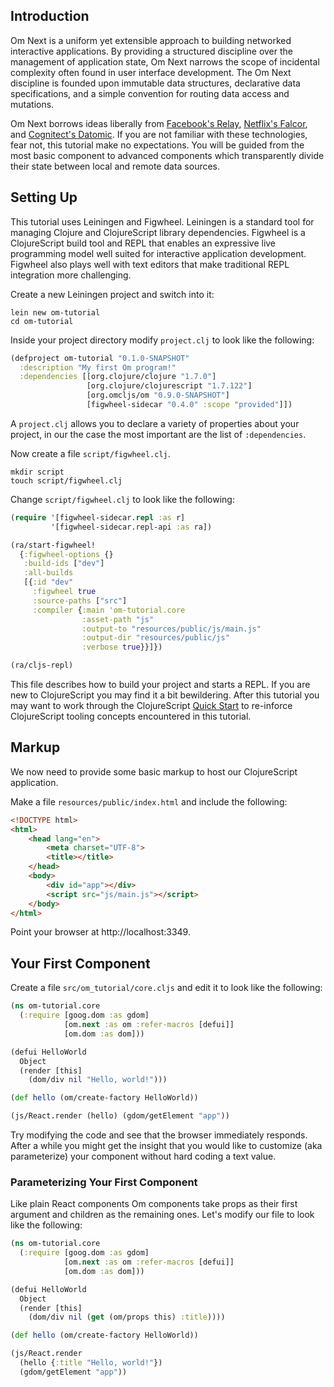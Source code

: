 ## Introduction

Om Next is a uniform yet extensible approach to building networked
interactive applications. By providing a structured discipline over
the management of application state, Om Next narrows the scope of
incidental complexity often found in user interface development. The
Om Next discipline is founded upon immutable data structures,
declarative data specifications, and a simple convention for routing
data access and mutations.

Om Next borrows ideas liberally from
[Facebook's Relay](https://facebook.github.io/relay/),
[Netflix's Falcor](http://netflix.github.io/falcor/), and
[Cognitect's Datomic](http://www.datomic.com). If you are not familiar
with these technologies, fear not, this tutorial make no
expectations. You will be guided from the most basic component to
advanced components which transparently divide their state between
local and remote data sources.

## Setting Up

This tutorial uses Leiningen and Figwheel. Leiningen is a standard
tool for managing Clojure and ClojureScript library
dependencies. Figwheel is a ClojureScript build tool and REPL that
enables an expressive live programming model well suited for
interactive application development. Figwheel also plays well with
text editors that make traditional REPL integration more challenging.

Create a new Leiningen project and switch into it:

```shell
lein new om-tutorial
cd om-tutorial
```

Inside your project directory modify `project.clj` to look like the
following:

```clj
(defproject om-tutorial "0.1.0-SNAPSHOT"
  :description "My first Om program!"
  :dependencies [[org.clojure/clojure "1.7.0"]
                 [org.clojure/clojurescript "1.7.122"]
                 [org.omcljs/om "0.9.0-SNAPSHOT"]
                 [figwheel-sidecar "0.4.0" :scope "provided"]])
```

A `project.clj` allows you to declare a variety of properties about
your project, in our the case the most important are the list of
`:dependencies`.

Now create a file `script/figwheel.clj`.

```
mkdir script
touch script/figwheel.clj
```

Change `script/figwheel.clj` to look like the following:

```clj
(require '[figwheel-sidecar.repl :as r]
         '[figwheel-sidecar.repl-api :as ra])

(ra/start-figwheel!
  {:figwheel-options {}
   :build-ids ["dev"]
   :all-builds
   [{:id "dev"
     :figwheel true
     :source-paths ["src"]
     :compiler {:main 'om-tutorial.core
                :asset-path "js"
                :output-to "resources/public/js/main.js"
                :output-dir "resources/public/js"
                :verbose true}}]})

(ra/cljs-repl)
```

This file describes how to build your project and starts a REPL. If
you are new to ClojureScript you may find it a bit bewildering. After
this tutorial you may want to work through the ClojureScript
[Quick Start](https://github.com/clojure/clojurescript/wiki/Quick-Start)
to re-inforce ClojureScript tooling concepts encountered in this
tutorial.

## Markup

We now need to provide some basic markup to host our ClojureScript
application.

Make a file `resources/public/index.html` and include the following:

```html
<!DOCTYPE html>
<html>
    <head lang="en">
        <meta charset="UTF-8">
        <title></title>
    </head>
    <body>
        <div id="app"></div>
        <script src="js/main.js"></script>
    </body>
</html>
```

Point your browser at http://localhost:3349.

## Your First Component

Create a file `src/om_tutorial/core.cljs` and edit it to look like the
following:

```clj
(ns om-tutorial.core
  (:require [goog.dom :as gdom]
            [om.next :as om :refer-macros [defui]]
            [om.dom :as dom]))

(defui HelloWorld
  Object
  (render [this]
    (dom/div nil "Hello, world!")))

(def hello (om/create-factory HelloWorld))

(js/React.render (hello) (gdom/getElement "app"))
```

Try modifying the code and see that the browser immediately
responds. After a while you might get the insight that you would like
to customize (aka parameterize) your component without hard coding a
text value.

### Parameterizing Your First Component

Like plain React components Om components take props as their first
argument and children as the remaining ones. Let's modify our file to
look like the following:

```clj
(ns om-tutorial.core
  (:require [goog.dom :as gdom]
            [om.next :as om :refer-macros [defui]]
            [om.dom :as dom]))

(defui HelloWorld
  Object
  (render [this]
    (dom/div nil (get (om/props this) :title))))

(def hello (om/create-factory HelloWorld))

(js/React.render
  (hello {:title "Hello, world!"})
  (gdom/getElement "app"))
```
